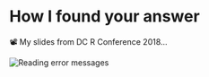 # How I found your answer

📽 My slides from DC R Conference 2018…

![Reading error messages](https://i.imgur.com/4PhMAml.png)
